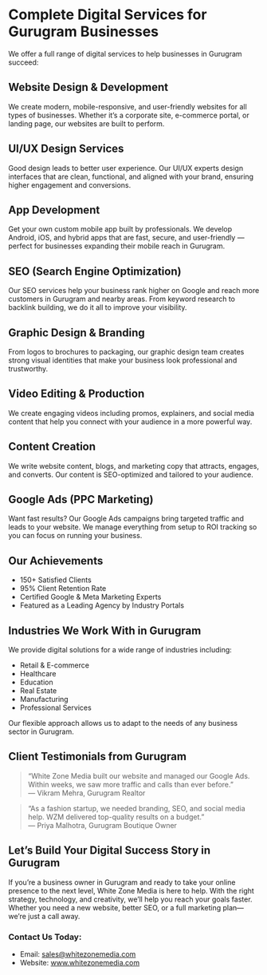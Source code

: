 <h1>Complete Digital Services for Gurugram Businesses</h1>

  <p>We offer a full range of digital services to help businesses in Gurugram succeed:</p>

  <h2>Website Design & Development</h2>
  <p>We create modern, mobile-responsive, and user-friendly websites for all types of businesses. Whether it’s a corporate site, e-commerce portal, or landing page, our websites are built to perform.</p>

  <h2>UI/UX Design Services</h2>
  <p>Good design leads to better user experience. Our UI/UX experts design interfaces that are clean, functional, and aligned with your brand, ensuring higher engagement and conversions.</p>

  <h2>App Development</h2>
  <p>Get your own custom mobile app built by professionals. We develop Android, iOS, and hybrid apps that are fast, secure, and user-friendly — perfect for businesses expanding their mobile reach in Gurugram.</p>

  <h2>SEO (Search Engine Optimization)</h2>
  <p>Our SEO services help your business rank higher on Google and reach more customers in Gurugram and nearby areas. From keyword research to backlink building, we do it all to improve your visibility.</p>

  <h2>Graphic Design & Branding</h2>
  <p>From logos to brochures to packaging, our graphic design team creates strong visual identities that make your business look professional and trustworthy.</p>

  <h2>Video Editing & Production</h2>
  <p>We create engaging videos including promos, explainers, and social media content that help you connect with your audience in a more powerful way.</p>

  <h2>Content Creation</h2>
  <p>We write website content, blogs, and marketing copy that attracts, engages, and converts. Our content is SEO-optimized and tailored to your audience.</p>

  <h2>Google Ads (PPC Marketing)</h2>
  <p>Want fast results? Our Google Ads campaigns bring targeted traffic and leads to your website. We manage everything from setup to ROI tracking so you can focus on running your business.</p>

  <h2>Our Achievements</h2>
  <ul>
    <li>150+ Satisfied Clients</li>
    <li>95% Client Retention Rate</li>
    <li>Certified Google & Meta Marketing Experts</li>
    <li>Featured as a Leading Agency by Industry Portals</li>
  </ul>

  <h2>Industries We Work With in Gurugram</h2>
  <p>We provide digital solutions for a wide range of industries including:</p>
  <ul>
    <li>Retail & E-commerce</li>
    <li>Healthcare</li>
    <li>Education</li>
    <li>Real Estate</li>
    <li>Manufacturing</li>
    <li>Professional Services</li>
  </ul>
  <p>Our flexible approach allows us to adapt to the needs of any business sector in Gurugram.</p>

  <h2>Client Testimonials from Gurugram</h2>

  <blockquote>
    “White Zone Media built our website and managed our Google Ads. Within weeks, we saw more traffic and calls than ever before.”<br>
    — Vikram Mehra, Gurugram Realtor
  </blockquote>

  <blockquote>
    “As a fashion startup, we needed branding, SEO, and social media help. WZM delivered top-quality results on a budget.”<br>
    — Priya Malhotra, Gurugram Boutique Owner
  </blockquote>

  <h2>Let’s Build Your Digital Success Story in Gurugram</h2>

  <p>If you’re a business owner in Gurugram and ready to take your online presence to the next level, White Zone Media is here to help. With the right strategy, technology, and creativity, we’ll help you reach your goals faster. Whether you need a new website, better SEO, or a full marketing plan—we’re just a call away.</p>

  <h3>Contact Us Today:</h3>
  <ul>
    <li>Email: <a href="mailto:sales@whitezonemedia.com">sales@whitezonemedia.com</a></li>
    <li>Website: <a href="https://www.whitezonemedia.com" target="_blank">www.whitezonemedia.com</a></li>
  </ul>
